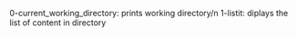 0-current_working_directory: prints working directory/n
1-listit: diplays the list of content in directory
